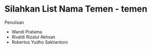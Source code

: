 # Silahkan List Nama Temen - temen

Penulisan

- Wandi Pratama
- Rivaldi Rizalul Akhsan
- Robertus Yudho Saktiantoro
